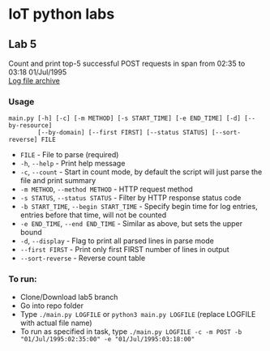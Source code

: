 # IoT python labs

## Lab 5
Count and print top-5 successful POST requests in span from 02:35 to 03:18 01/Jul/1995  
[Log file archive](https://drive.google.com/open?id=0B1k21nkk13PYZ0l5eUdkOUtOa2M)  

### Usage
```
main.py [-h] [-c] [-m METHOD] [-s START_TIME] [-e END_TIME] [-d] [--by-resource]
        [--by-domain] [--first FIRST] [--status STATUS] [--sort-reverse] FILE
```
 - `FILE` - File to parse (required)
 - `-h`, `--help` - Print help message
 - `-c`, `--count` - Start in count mode, by default the script will just parse the file and print summary
 - `-m METHOD`, `--method METHOD` - HTTP request method
 - `-s STATUS`, `--status STATUS` - Filter by HTTP response status code
 - `-b START_TIME`, `--begin START_TIME` - Specify begin time for log entries, entries before that time, will not be counted
 - `-e END_TIME`, `--end END_TIME` - Similar as above, but sets the upper bound
 - `-d`, `--display` - Flag to print all parsed lines in parse mode
 - `--first FIRST` - Print only first FIRST number of lines in output
 - `--sort-reverse` - Reverse count table

### To run:
  - Clone/Download lab5 branch
  - Go into repo folder
  - Type `./main.py LOGFILE` or `python3 main.py LOGFILE` (replace LOGFILE with actual file name)
  - To run as specified in task, type `./main.py LOGFILE -c -m POST -b "01/Jul/1995:02:35:00" -e "01/Jul/1995:03:18:00"`

